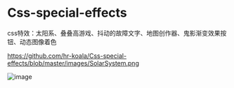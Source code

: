 # Css-special-effects
css特效：太阳系、叠叠高游戏、抖动的故障文字、地图创作器、鬼影渐变效果按钮、动态图像着色

https://github.com/hr-koala/Css-special-effects/blob/master/images/SolarSystem.png

![image](https://raw.githubusercontent.com/hr-koala/Css-special-effects/master/images/MapAuthor.png)

